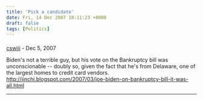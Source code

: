 ```yaml
---
title: 'Pick a candidate'
date: Fri, 14 Dec 2007 18:11:23 +0000
draft: false
tags: [Politics]
---
```



#### 
[cswiii](http://jut.net/weblog/ "corey@wiw.org") - <time datetime="2007-12-14 16:32:00">Dec 5, 2007</time>

Biden's not a terrible guy, but his vote on the Bankruptcy bill was unconscionable -- doubly so, given the fact that he's from Delaware, one of the largest homes to credit card vendors. http://jinchi.blogspot.com/2007/03/joe-biden-on-bankruptcy-bill-it-was-all.html
<hr />
